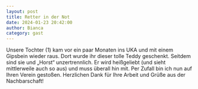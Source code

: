 ```yaml
---
layout: post
title: Retter in der Not
date: 2024-01-23 20:42:00
author: Bianca
category: gast
---
```


Unsere Tochter (1) kam vor ein paar Monaten ins UKA und mit einem Gipsbein wieder raus. Dort wurde ihr dieser tolle Teddy geschenkt. Seitdem sind sie und „Horst“ unzertrennlich. Er wird heißgeliebt (und sieht mittlerweile auch so aus) und muss überall hin mit. Per Zufall bin ich nun auf Ihren Verein gestoßen. Herzlichen Dank für Ihre Arbeit und Grüße aus der Nachbarschaft!
